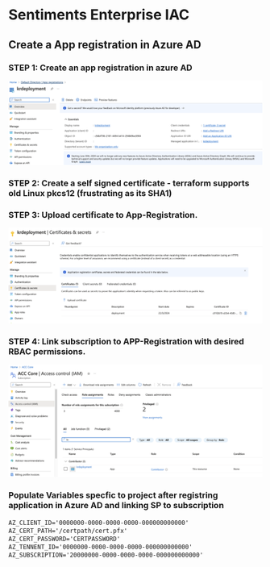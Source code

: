 # Sentiments Enterprise IAC

## Create a App registration in Azure AD

### STEP 1:  Create an app registration in azure AD
![Azure App Registration](./.images/AzureADApp.png)

### STEP 2:  Create a self signed certificate  - terraform supports old Linux pkcs12 (frustrating as its SHA1)

### STEP 3:  Upload certificate to App-Registration.
![Upload cert to App Registration](./.images/CertUpload.png)

### STEP 4:  Link subscription to APP-Registration with desired RBAC permissions.
![RBAC permisions to deploy resources](./.images/RoleAssignment.png)

### Populate Variables specfic to project after registring application in Azure AD and linking SP to subscription
```
AZ_CLIENT_ID='0000000-0000-0000-0000-000000000000'
AZ_CERT_PATH='/certpath/cert.pfx'
AZ_CERT_PASSWORD='CERTPASSWORD'
AZ_TENNENT_ID='0000000-0000-0000-0000-000000000000'
AZ_SUBSCRIPTION='20000000-0000-0000-0000-000000000000'
```
